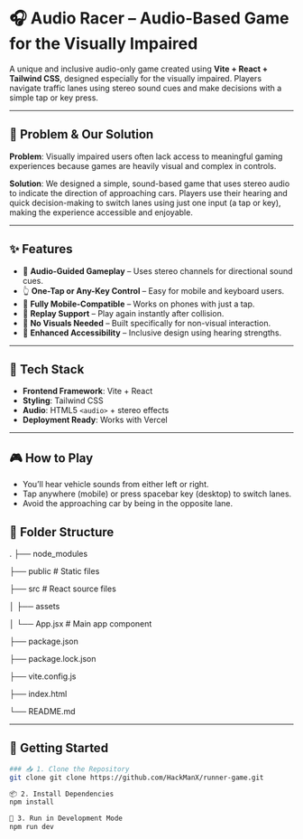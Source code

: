 # 🎧 Audio Racer – Audio-Based Game for the Visually Impaired

A unique and inclusive audio-only game created using **Vite + React + Tailwind CSS**, designed especially for the visually impaired. Players navigate traffic lanes using stereo sound cues and make decisions with a simple tap or key press.

---

## 🧠 Problem & Our Solution

**Problem**: Visually impaired users often lack access to meaningful gaming experiences because games are heavily visual and complex in controls.

**Solution**: We designed a simple, sound-based game that uses stereo audio to indicate the direction of approaching cars. Players use their hearing and quick decision-making to switch lanes using just one input (a tap or key), making the experience accessible and enjoyable.

---

## ✨ Features

- 🎵 **Audio-Guided Gameplay** – Uses stereo channels for directional sound cues.
- 👆 **One-Tap or Any-Key Control** – Easy for mobile and keyboard users.
- 📱 **Fully Mobile-Compatible** – Works on phones with just a tap.
- 🔄 **Replay Support** – Play again instantly after collision.
- 🧠 **No Visuals Needed** – Built specifically for non-visual interaction.
- 🧏 **Enhanced Accessibility** – Inclusive design using hearing strengths.

---

## 🔧 Tech Stack

- **Frontend Framework**: Vite + React
- **Styling**: Tailwind CSS
- **Audio**: HTML5 `<audio>` + stereo effects
- **Deployment Ready**: Works with Vercel

---

## 🎮 How to Play
- You’ll hear vehicle sounds from either left or right.
- Tap anywhere (mobile) or press spacebar key (desktop) to switch lanes.
- Avoid the approaching car by being in the opposite lane.


## 📁 Folder Structure

.
├── node_modules

├── public                # Static files 

├── src                   # React source files

│   ├── assets

│   └── App.jsx           # Main app component

├── package.json

├── package.lock.json

├── vite.config.js

├── index.html

└── README.md




---

## 🚀 Getting Started

```bash
### 📥 1. Clone the Repository
git clone git clone https://github.com/HackManX/runner-game.git

📦 2. Install Dependencies
npm install

🧪 3. Run in Development Mode
npm run dev




